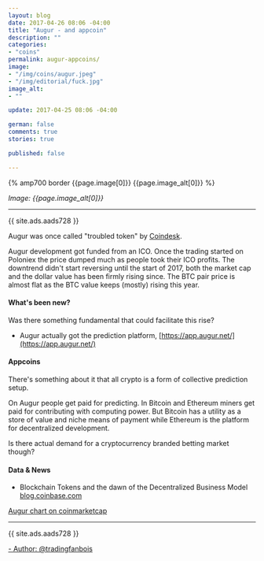 ```yaml
---
layout: blog
date: 2017-04-26 08:06 -04:00
title: "Augur - and appcoin"
description: ""
categories:
- "coins"
permalink: augur-appcoins/
image:
- "/img/coins/augur.jpeg"
- "/img/editorial/fuck.jpg"
image_alt:
- ""

update: 2017-04-25 08:06 -04:00

german: false
comments: true
stories: true

published: false

---
```


{% amp700 border {{page.image[0]}} {{page.image_alt[0]}} %}

_Image: {{page.image_alt[0]}}_

________________________

{{ site.ads.aads728 }}

Augur was once called "troubled token" by [Coindesk](http://www.coindesk.com/augur-reputation-launch-appcoin-pitfalls/).

Augur development got funded from an ICO. Once the trading started on Poloniex the price dumped much as people took their ICO profits. The downtrend didn't start reversing until the start of 2017, both the market cap and the dollar value has been firmly rising since. The BTC pair price is almost flat as the BTC value keeps (mostly) rising this year.

#### What's been new?

Was there something fundamental that could facilitate this rise?

* Augur actually got the prediction platform, [https://app.augur.net/](https://app.augur.net/)

#### Appcoins

There's something about it that all crypto is a form of collective prediction setup.

On Augur people get paid for predicting. In Bitcoin and Ethereum miners get paid for contributing with computing power. But Bitcoin has a utility as a store of value and niche means of payment while Ethereum is the platform for decentralized development.

Is there actual demand for a cryptocurrency branded betting market though? 


#### Data & News

* Blockchain Tokens and the dawn of the Decentralized Business Model [blog.coinbase.com](https://blog.coinbase.com/app-coins-and-the-dawn-of-the-decentralized-business-model-8b8c951e734f)


[Augur chart on coinmarketcap](https://coinmarketcap.com/assets/augur/)

________________________

{{ site.ads.aads728 }}

[- Author: @tradingfanbois](@tradingfanbois)
